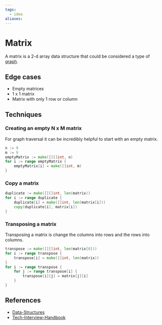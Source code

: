 ```yaml
---
tags:
  - idea
aliases:
---
```


# Matrix

A matrix is a 2-d array data structure that could be considered a type of [graph](Graph.md).

## Edge cases

- Empty matrices
- 1 x 1 matrix
- Matrix with only 1 row or column

## Techniques

### Creating an empty N x M matrix

For graph traversal it can be incredibly helpful to start with an empty matrix.

```go
n := 9
m := 9
emptyMatrix := make([][]int, n)
for i := range emptyMatrix {
	emptyMatrix[i] = make([]int, m)
}
```

### Copy a matrix

```go
duplicate := make([][]int, len(matrix))
for i := range duplicate {
	duplicate[i] = make([]int, len(matrix[i]))
	copy(duplicate[i], matrix[i])
}
```

### Transposing a matrix

Transposing a matrix is change the columns into rows and the rows into columns.

```go
transpose := make([][]int, len(matrix[0]))
for i := range transpose {
	transpose[i] = make([]int, len(matrix))
}
for i := range transpose {
	for j := range transpose[i] {
		transpose[i][j] = matrix[j][i]
	}
}
```

## References

- [Data-Structures](Data-Structures.md)
- [Tech-Interview-Handbook](Tech-Interview-Handbook.md)
